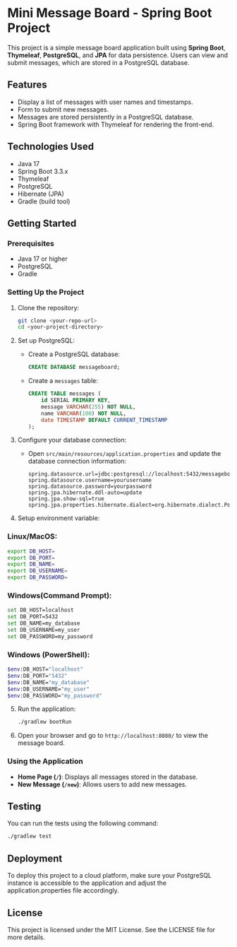 # Mini Message Board - Spring Boot Project

This project is a simple message board application built using **Spring Boot**, **Thymeleaf**, **PostgreSQL**, and **JPA** for data persistence. Users can view and submit messages, which are stored in a PostgreSQL database.

## Features

- Display a list of messages with user names and timestamps.
- Form to submit new messages.
- Messages are stored persistently in a PostgreSQL database.
- Spring Boot framework with Thymeleaf for rendering the front-end.

## Technologies Used

- Java 17
- Spring Boot 3.3.x
- Thymeleaf
- PostgreSQL
- Hibernate (JPA)
- Gradle (build tool)

## Getting Started

### Prerequisites

- Java 17 or higher
- PostgreSQL
- Gradle

### Setting Up the Project

1. Clone the repository:

    ```bash
    git clone <your-repo-url>
    cd <your-project-directory>
    ```

2. Set up PostgreSQL:

    - Create a PostgreSQL database:

      ```sql
      CREATE DATABASE messageboard;
      ```

    - Create a `messages` table:

      ```sql
      CREATE TABLE messages (
          id SERIAL PRIMARY KEY,
          message VARCHAR(255) NOT NULL,
          name VARCHAR(100) NOT NULL,
          date TIMESTAMP DEFAULT CURRENT_TIMESTAMP
      );
      ```

3. Configure your database connection:

    - Open `src/main/resources/application.properties` and update the database connection information:

      ```properties
      spring.datasource.url=jdbc:postgresql://localhost:5432/messageboard
      spring.datasource.username=yourusername
      spring.datasource.password=yourpassword
      spring.jpa.hibernate.ddl-auto=update
      spring.jpa.show-sql=true
      spring.jpa.properties.hibernate.dialect=org.hibernate.dialect.PostgreSQLDialect
      ```
4. Setup environment variable:
  ### Linux/MacOS:
  ```bash
  export DB_HOST=
  export DB_PORT=
  export DB_NAME=
  export DB_USERNAME=
  export DB_PASSWORD=
  ```
  ### Windows(Command Prompt):
  ```bash
  set DB_HOST=localhost
  set DB_PORT=5432
  set DB_NAME=my_database
  set DB_USERNAME=my_user
  set DB_PASSWORD=my_password
  ```
  ### Windows (PowerShell):
  ```bash
  $env:DB_HOST="localhost"
  $env:DB_PORT="5432"
  $env:DB_NAME="my_database"
  $env:DB_USERNAME="my_user"
  $env:DB_PASSWORD="my_password"
  ```


5. Run the application:

    ```bash
    ./gradlew bootRun
    ```

6. Open your browser and go to `http://localhost:8080/` to view the message board.

### Using the Application

- **Home Page (`/`)**: Displays all messages stored in the database.
- **New Message (`/new`)**: Allows users to add new messages.


## Testing

You can run the tests using the following command:

```bash
./gradlew test
```
## Deployment

To deploy this project to a cloud platform, make sure your PostgreSQL instance is accessible to the application and adjust the application.properties file accordingly.

## License

This project is licensed under the MIT License. See the LICENSE file for more details.
